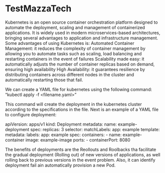# TestMazzaTech

Kubernetes is an open source container orchestration platform designed to automate the deployment, scaling and management of containerized applications. It is widely used in modern microservices-based architectures, bringing several advantages to application and infrastructure management. Some advantages of using Kubernetes is:
Automated Container Management: it reduces the complexity of container management by allowing you to automate tasks such as scaling, load balancing and restarting containers in the event of failures
Scalability made easy: it automatically adjusts the number of container replicas based on demand, ensuring high availability
High Availability: it guarantees resilience by distributing containers across different nodes in the cluster and automatically restarting those that fail.

We  can create a YAML file for kubernetes using the following command:
“kubectl apply -f <filename.yaml>”

This command will create the deployment in the kubernetes cluster according to the specifications in the file. Next is an example of a YAML file to configure deployment:

apiVersion: apps/v1
kind: Deployment
metadata:
  name: example-deployment
spec:
  replicas: 3
  selector:
    matchLabels:
      app: example
  template:
    metadata:
      labels:
        app: example
    spec:
      containers:
      - name: example-container
        image: example-image
        ports:
        - containerPort: 8080

The benefits of deployments are the Reollouts and Roolbacks tha facilitate the gradual deployment (Rolling out) of new versions of applications, as well rolling back to previous versions in the event problem. Also, it can identify deployment fail ain automatically provision a new Pod.
